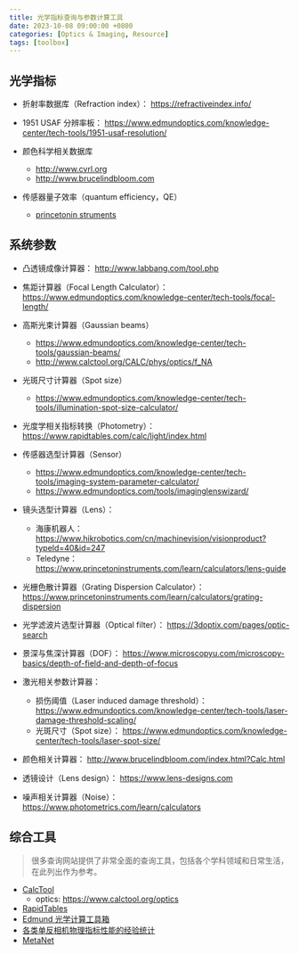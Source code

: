 ```yaml
---
title: 光学指标查询与参数计算工具
date: 2023-10-08 09:00:00 +0800
categories: [Optics & Imaging, Resource]
tags: [toolbox]
---
```



## 光学指标

- 折射率数据库（Refraction index）： https://refractiveindex.info/

- 1951 USAF 分辨率板： https://www.edmundoptics.com/knowledge-center/tech-tools/1951-usaf-resolution/

- 颜色科学相关数据库
	- http://www.cvrl.org
	- http://www.brucelindbloom.com

- 传感器量子效率（quantum efficiency，QE）
	- [princetonin struments](https://www.princetoninstruments.com/learn/calculators/signal-to-noise)

## 系统参数

- 凸透镜成像计算器： http://www.labbang.com/tool.php

- 焦距计算器（Focal Length Calculator）： https://www.edmundoptics.com/knowledge-center/tech-tools/focal-length/

- 高斯光束计算器（Gaussian beams）
	- https://www.edmundoptics.com/knowledge-center/tech-tools/gaussian-beams/
	- http://www.calctool.org/CALC/phys/optics/f_NA

- 光斑尺寸计算器（Spot size）
	- https://www.edmundoptics.com/knowledge-center/tech-tools/illumination-spot-size-calculator/

- 光度学相关指标转换（Photometry）： https://www.rapidtables.com/calc/light/index.html

- 传感器选型计算器（Sensor）
	- https://www.edmundoptics.com/knowledge-center/tech-tools/imaging-system-parameter-calculator/
	- https://www.edmundoptics.com/tools/imaginglenswizard/

- 镜头选型计算器（Lens）：
	- 海康机器人： https://www.hikrobotics.com/cn/machinevision/visionproduct?typeId=40&id=247
	- Teledyne： https://www.princetoninstruments.com/learn/calculators/lens-guide

- 光栅色散计算器（Grating Dispersion Calculator）： https://www.princetoninstruments.com/learn/calculators/grating-dispersion

- 光学滤波片选型计算器（Optical filter）： https://3doptix.com/pages/optic-search

- 景深与焦深计算器（DOF）： https://www.microscopyu.com/microscopy-basics/depth-of-field-and-depth-of-focus

- 激光相关参数计算器：
	- 损伤阈值（Laser induced damage threshold）： https://www.edmundoptics.com/knowledge-center/tech-tools/laser-damage-threshold-scaling/
	- 光斑尺寸（Spot size）： https://www.edmundoptics.com/knowledge-center/tech-tools/laser-spot-size/

- 颜色相关计算器： http://www.brucelindbloom.com/index.html?Calc.html

- 透镜设计（Lens design）： https://www.lens-designs.com

- 噪声相关计算器（Noise）： https://www.photometrics.com/learn/calculators

## 综合工具

> 很多查询网站提供了非常全面的查询工具，包括各个学科领域和日常生活，在此列出作为参考。

- [CalcTool](https://www.calctool.org)
	- optics: https://www.calctool.org/optics
- [RapidTables](https://www.rapidtables.com)
- [Edmund 光学计算工具箱](https://www.edmundoptics.com/knowledge-center?Query=&CategoryId=&Filters=techTool)
- [各类单反相机物理指标性能的经验统计](https://www.photonstophotos.net/index.htm)
- [MetaNet](http://metanet.stanford.edu/)
